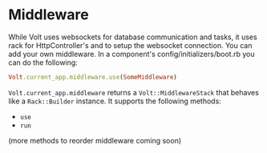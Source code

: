 # Middleware

While Volt uses websockets for database communication and tasks, it uses rack for HttpController's and to setup the websocket connection.  You can add your own middleware.  In a component's config/initializers/boot.rb you can do the following:

```ruby
Volt.current_app.middleware.use(SomeMiddleware)
```

```Volt.current_app.middleware``` returns a ```Volt::MiddlewareStack``` that behaves like a ```Rack::Builder``` instance.  It supports the following methods:

- ```use```
- ```run```

(more methods to reorder middleware coming soon)
